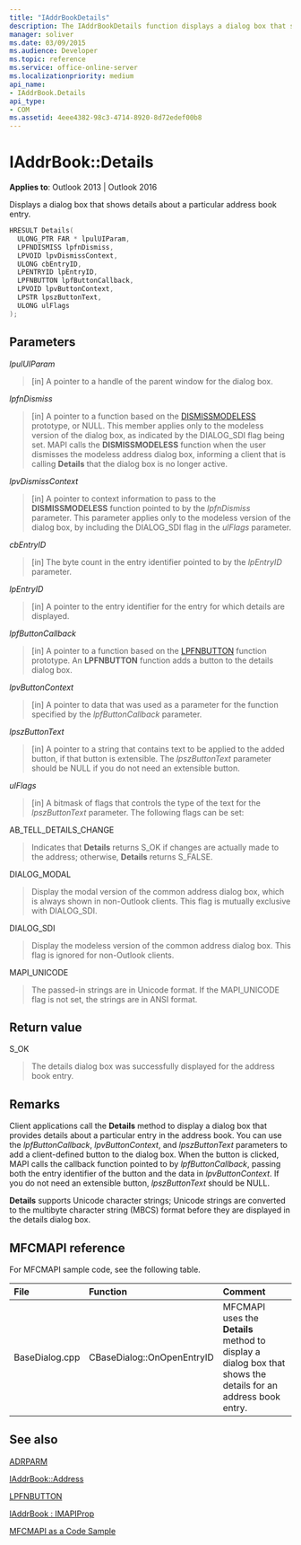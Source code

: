 ```yaml
---
title: "IAddrBookDetails" 
description: The IAddrBookDetails function displays a dialog box that shows details about a particular address book entry.
manager: soliver
ms.date: 03/09/2015
ms.audience: Developer
ms.topic: reference
ms.service: office-online-server
ms.localizationpriority: medium
api_name:
- IAddrBook.Details
api_type:
- COM
ms.assetid: 4eee4382-98c3-4714-8920-8d72edef00b8
---
```


# IAddrBook::Details

**Applies to**: Outlook 2013 | Outlook 2016
  
Displays a dialog box that shows details about a particular address book entry.
  
```cpp
HRESULT Details(
  ULONG_PTR FAR * lpulUIParam,
  LPFNDISMISS lpfnDismiss,
  LPVOID lpvDismissContext,
  ULONG cbEntryID,
  LPENTRYID lpEntryID,
  LPFNBUTTON lpfButtonCallback,
  LPVOID lpvButtonContext,
  LPSTR lpszButtonText,
  ULONG ulFlags
);
```

## Parameters

 _lpulUIParam_

> [in] A pointer to a handle of the parent window for the dialog box.

 _lpfnDismiss_
 
> [in] A pointer to a function based on the [DISMISSMODELESS](dismissmodeless.md) prototype, or NULL. This member applies only to the modeless version of the dialog box, as indicated by the DIALOG_SDI flag being set. MAPI calls the **DISMISSMODELESS** function when the user dismisses the modeless address dialog box, informing a client that is calling **Details** that the dialog box is no longer active.

 _lpvDismissContext_
 
> [in] A pointer to context information to pass to the **DISMISSMODELESS** function pointed to by the  _lpfnDismiss_ parameter. This parameter applies only to the modeless version of the dialog box, by including the DIALOG_SDI flag in the _ulFlags_ parameter.

 _cbEntryID_
 
> [in] The byte count in the entry identifier pointed to by the  _lpEntryID_ parameter.

 _lpEntryID_
 
> [in] A pointer to the entry identifier for the entry for which details are displayed.

 _lpfButtonCallback_
 
> [in] A pointer to a function based on the [LPFNBUTTON](lpfnbutton.md) function prototype. An **LPFNBUTTON** function adds a button to the details dialog box.

 _lpvButtonContext_

> [in] A pointer to data that was used as a parameter for the function specified by the _lpfButtonCallback_ parameter.

 _lpszButtonText_

> [in] A pointer to a string that contains text to be applied to the added button, if that button is extensible. The _lpszButtonText_ parameter should be NULL if you do not need an extensible button.

 _ulFlags_

> [in] A bitmask of flags that controls the type of the text for the _lpszButtonText_ parameter. The following flags can be set:

AB_TELL_DETAILS_CHANGE

> Indicates that **Details** returns S_OK if changes are actually made to the address; otherwise, **Details** returns S_FALSE.

DIALOG_MODAL

> Display the modal version of the common address dialog box, which is always shown in non-Outlook clients. This flag is mutually exclusive with DIALOG_SDI.

DIALOG_SDI

> Display the modeless version of the common address dialog box. This flag is ignored for non-Outlook clients.

MAPI_UNICODE

> The passed-in strings are in Unicode format. If the MAPI_UNICODE flag is not set, the strings are in ANSI format.

## Return value

S_OK

> The details dialog box was successfully displayed for the address book entry.

## Remarks

Client applications call the **Details** method to display a dialog box that provides details about a particular entry in the address book. You can use the _lpfButtonCallback_, _lpvButtonContext_, and _lpszButtonText_ parameters to add a client-defined button to the dialog box. When the button is clicked, MAPI calls the callback function pointed to by _lpfButtonCallback_, passing both the entry identifier of the button and the data in _lpvButtonContext_. If you do not need an extensible button, _lpszButtonText_ should be NULL.
  
 **Details** supports Unicode character strings; Unicode strings are converted to the multibyte character string (MBCS) format before they are displayed in the details dialog box.
  
## MFCMAPI reference

For MFCMAPI sample code, see the following table.
  
|**File**|**Function**|**Comment**|
|:-----|:-----|:-----|
|BaseDialog.cpp  <br/> |CBaseDialog::OnOpenEntryID  <br/> |MFCMAPI uses the **Details** method to display a dialog box that shows the details for an address book entry. |

## See also

[ADRPARM](adrparm.md)

[IAddrBook::Address](iaddrbook-address.md)

[LPFNBUTTON](lpfnbutton.md)

[IAddrBook : IMAPIProp](iaddrbookimapiprop.md)

[MFCMAPI as a Code Sample](mfcmapi-as-a-code-sample.md)
